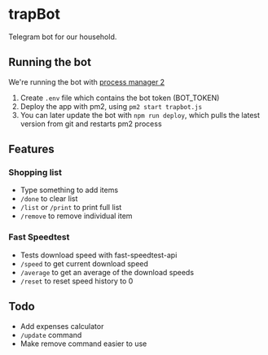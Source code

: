 # trapBot

Telegram bot for our household.

## Running the bot

We're running the bot with [process manager 2](https://www.npmjs.com/package/pm2)

1. Create `.env` file which contains the bot token (BOT_TOKEN)
2. Deploy the app with pm2, using `pm2 start trapbot.js`
3. You can later update the bot with `npm run deploy`, which pulls the latest version from git and restarts pm2 process

## Features

### Shopping list

- Type something to add items
- `/done` to clear list
- `/list` or `/print` to print full list
- `/remove` to remove individual item

### Fast Speedtest

- Tests download speed with fast-speedtest-api
- `/speed` to get current download speed
- `/average` to get an average of the download speeds
- `/reset` to reset speed history to 0

## Todo

- Add expenses calculator
- `/update` command
- Make remove command easier to use
